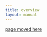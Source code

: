```yaml
---
title: overview
layout: manual
---
```


[page moved here](https://github.com/nortd/lasersaur/wiki/overview)
